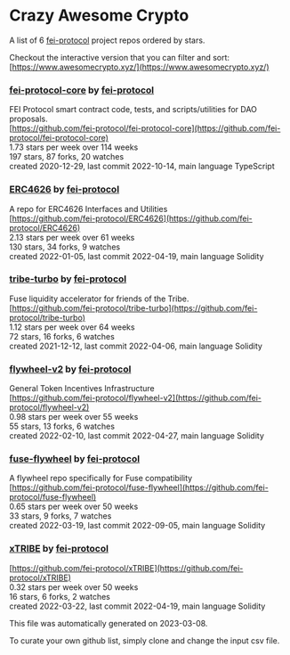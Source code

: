 # Crazy Awesome Crypto
A list of 6 [fei-protocol](https://github.com/fei-protocol) project repos ordered by stars.  

Checkout the interactive version that you can filter and sort: 
[https://www.awesomecrypto.xyz/](https://www.awesomecrypto.xyz/)  


### [fei-protocol-core](https://github.com/fei-protocol/fei-protocol-core) by [fei-protocol](https://github.com/fei-protocol)  
FEI Protocol smart contract code, tests, and scripts/utilities for DAO proposals.  
[https://github.com/fei-protocol/fei-protocol-core](https://github.com/fei-protocol/fei-protocol-core)  
1.73 stars per week over 114 weeks  
197 stars, 87 forks, 20 watches  
created 2020-12-29, last commit 2022-10-14, main language TypeScript  


### [ERC4626](https://github.com/fei-protocol/ERC4626) by [fei-protocol](https://github.com/fei-protocol)  
A repo for ERC4626 Interfaces and Utilities  
[https://github.com/fei-protocol/ERC4626](https://github.com/fei-protocol/ERC4626)  
2.13 stars per week over 61 weeks  
130 stars, 34 forks, 9 watches  
created 2022-01-05, last commit 2022-04-19, main language Solidity  


### [tribe-turbo](https://github.com/fei-protocol/tribe-turbo) by [fei-protocol](https://github.com/fei-protocol)  
Fuse liquidity accelerator for friends of the Tribe.  
[https://github.com/fei-protocol/tribe-turbo](https://github.com/fei-protocol/tribe-turbo)  
1.12 stars per week over 64 weeks  
72 stars, 16 forks, 6 watches  
created 2021-12-12, last commit 2022-04-06, main language Solidity  


### [flywheel-v2](https://github.com/fei-protocol/flywheel-v2) by [fei-protocol](https://github.com/fei-protocol)  
General Token Incentives Infrastructure  
[https://github.com/fei-protocol/flywheel-v2](https://github.com/fei-protocol/flywheel-v2)  
0.98 stars per week over 55 weeks  
55 stars, 13 forks, 6 watches  
created 2022-02-10, last commit 2022-04-27, main language Solidity  


### [fuse-flywheel](https://github.com/fei-protocol/fuse-flywheel) by [fei-protocol](https://github.com/fei-protocol)  
A flywheel repo specifically for Fuse compatibility  
[https://github.com/fei-protocol/fuse-flywheel](https://github.com/fei-protocol/fuse-flywheel)  
0.65 stars per week over 50 weeks  
33 stars, 9 forks, 7 watches  
created 2022-03-19, last commit 2022-09-05, main language Solidity  


### [xTRIBE](https://github.com/fei-protocol/xTRIBE) by [fei-protocol](https://github.com/fei-protocol)  
  
[https://github.com/fei-protocol/xTRIBE](https://github.com/fei-protocol/xTRIBE)  
0.32 stars per week over 50 weeks  
16 stars, 6 forks, 2 watches  
created 2022-03-22, last commit 2022-04-19, main language Solidity  


This file was automatically generated on 2023-03-08.  

To curate your own github list, simply clone and change the input csv file.  